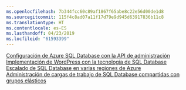 ```yaml
---
ms.openlocfilehash: 7b344fcc60c89af1867f65abe8c22e56d00de1d8
ms.sourcegitcommit: 115f4c8ad07a11f17d79e9d945d63917836b11c8
ms.translationtype: HT
ms.contentlocale: es-ES
ms.lasthandoff: 04/23/2019
ms.locfileid: "61593399"
---
```

[Configuración de Azure SQL Database con la API de administración][1]   
[Implementación de WordPress con la tecnología de SQL Database][4]   
[Escalado de SQL Database en varias regiones de Azure][2]   
[Administración de cargas de trabajo de SQL Database compartidas con grupos elásticos][3]

[1]: https://github.com/Azure-Samples/sql-database-java-manage-db
[2]: https://github.com/Azure-Samples/sql-database-java-manage-sql-databases-across-regions
[3]: ../java-sdk-manage-sql-elastic-pools.md
[4]: https://github.com/Azure-Samples/app-service-java-manage-data-connections-for-web-apps